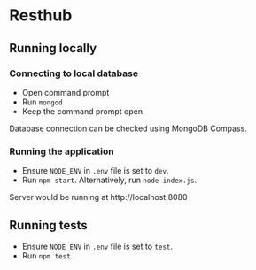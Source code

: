 # Resthub

## Running locally

### Connecting to local database

- Open command prompt
- Run ``mongod``
- Keep the command prompt open

Database connection can be checked using MongoDB Compass.

### Running the application

- Ensure `NODE_ENV` in `.env` file is set to `dev`.
- Run `npm start`. Alternatively, run `node index.js`.

Server would be running at http://localhost:8080

## Running tests

- Ensure `NODE_ENV` in `.env` file is set to `test`.
- Run `npm test`.